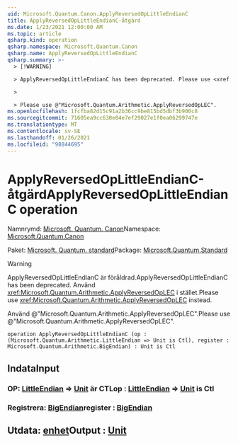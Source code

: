 ```yaml
---
uid: Microsoft.Quantum.Canon.ApplyReversedOpLittleEndianC
title: ApplyReversedOpLittleEndianC-åtgärd
ms.date: 1/23/2021 12:00:00 AM
ms.topic: article
qsharp.kind: operation
qsharp.namespace: Microsoft.Quantum.Canon
qsharp.name: ApplyReversedOpLittleEndianC
qsharp.summary: >-
  > [!WARNING]

  > ApplyReversedOpLittleEndianC has been deprecated. Please use <xref:Microsoft.Quantum.Arithmetic.ApplyReversedOpLEC> instead.

  >

  > Please use @"Microsoft.Quantum.Arithmetic.ApplyReversedOpLEC".
ms.openlocfilehash: 1fcfba82d15c91a2b36cc9be815bd5dbf3b900c8
ms.sourcegitcommit: 71605ea9cc630e84e7ef29027e1f0ea06299747e
ms.translationtype: MT
ms.contentlocale: sv-SE
ms.lasthandoff: 01/26/2021
ms.locfileid: "98844695"
---
```

# <a name="applyreversedoplittleendianc-operation"></a><span data-ttu-id="7be9f-102">ApplyReversedOpLittleEndianC-åtgärd</span><span class="sxs-lookup"><span data-stu-id="7be9f-102">ApplyReversedOpLittleEndianC operation</span></span>

<span data-ttu-id="7be9f-103">Namnrymd: [Microsoft. Quantum. Canon](xref:Microsoft.Quantum.Canon)</span><span class="sxs-lookup"><span data-stu-id="7be9f-103">Namespace: [Microsoft.Quantum.Canon](xref:Microsoft.Quantum.Canon)</span></span>

<span data-ttu-id="7be9f-104">Paket: [Microsoft. Quantum. standard](https://nuget.org/packages/Microsoft.Quantum.Standard)</span><span class="sxs-lookup"><span data-stu-id="7be9f-104">Package: [Microsoft.Quantum.Standard](https://nuget.org/packages/Microsoft.Quantum.Standard)</span></span>


> [!WARNING]
> <span data-ttu-id="7be9f-105">ApplyReversedOpLittleEndianC är föråldrad.</span><span class="sxs-lookup"><span data-stu-id="7be9f-105">ApplyReversedOpLittleEndianC has been deprecated.</span></span> <span data-ttu-id="7be9f-106">Använd <xref:Microsoft.Quantum.Arithmetic.ApplyReversedOpLEC> i stället.</span><span class="sxs-lookup"><span data-stu-id="7be9f-106">Please use <xref:Microsoft.Quantum.Arithmetic.ApplyReversedOpLEC> instead.</span></span>
>
> <span data-ttu-id="7be9f-107">Använd @"Microsoft.Quantum.Arithmetic.ApplyReversedOpLEC".</span><span class="sxs-lookup"><span data-stu-id="7be9f-107">Please use @"Microsoft.Quantum.Arithmetic.ApplyReversedOpLEC".</span></span>



```qsharp
operation ApplyReversedOpLittleEndianC (op : (Microsoft.Quantum.Arithmetic.LittleEndian => Unit is Ctl), register : Microsoft.Quantum.Arithmetic.BigEndian) : Unit is Ctl
```


## <a name="input"></a><span data-ttu-id="7be9f-108">Indata</span><span class="sxs-lookup"><span data-stu-id="7be9f-108">Input</span></span>

### <a name="op--littleendian--unit--is-ctl"></a><span data-ttu-id="7be9f-109">OP: [LittleEndian](xref:Microsoft.Quantum.Arithmetic.LittleEndian) => [Unit](xref:microsoft.quantum.lang-ref.unit)  är CTL</span><span class="sxs-lookup"><span data-stu-id="7be9f-109">op : [LittleEndian](xref:Microsoft.Quantum.Arithmetic.LittleEndian) => [Unit](xref:microsoft.quantum.lang-ref.unit)  is Ctl</span></span>




### <a name="register--bigendian"></a><span data-ttu-id="7be9f-110">Registrera: [BigEndian](xref:Microsoft.Quantum.Arithmetic.BigEndian)</span><span class="sxs-lookup"><span data-stu-id="7be9f-110">register : [BigEndian](xref:Microsoft.Quantum.Arithmetic.BigEndian)</span></span>





## <a name="output--unit"></a><span data-ttu-id="7be9f-111">Utdata: [enhet](xref:microsoft.quantum.lang-ref.unit)</span><span class="sxs-lookup"><span data-stu-id="7be9f-111">Output : [Unit](xref:microsoft.quantum.lang-ref.unit)</span></span>

